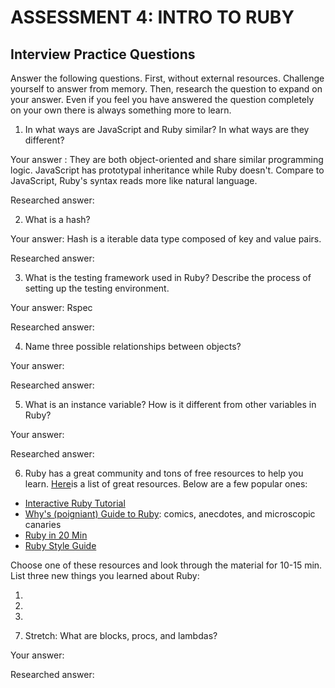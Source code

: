 # ASSESSMENT 4: INTRO TO RUBY
## Interview Practice Questions

Answer the following questions. First, without external resources. Challenge yourself to answer from memory. Then, research the question to expand on your answer. Even if you feel you have answered the question completely on your own there is always something more to learn.   

1. In what ways are JavaScript and Ruby similar? In what ways are they different?

  Your answer :
    They are both object-oriented and share similar programming logic.
    JavaScript has prototypal inheritance while Ruby doesn't.
    Compare to JavaScript, Ruby's syntax reads more like natural language.

  Researched answer:




2. What is a hash?

  Your answer:
    Hash is a iterable data type composed of key and value pairs.

  Researched answer:



3. What is the testing framework used in Ruby? Describe the process of setting up the testing environment.

  Your answer:
    Rspec

  Researched answer:



4. Name three possible relationships between objects?

  Your answer:

  Researched answer:



5. What is an instance variable? How is it different from other variables in Ruby?

  Your answer:

  Researched answer:



6. Ruby has a great community and tons of free resources to help you learn. [Here](https://www.ruby-lang.org/en/documentation/)is a list of great resources. Below are a few popular ones:
- [Interactive Ruby Tutorial](http://tryruby.org/levels/1/challenges/0)
- [Why's (poigniant) Guide to Ruby](http://poignant.guide/book/chapter-1.html): comics, anecdotes, and microscopic canaries
- [Ruby in 20 Min](https://www.ruby-lang.org/en/documentation/quickstart/)
- [Ruby Style Guide](https://rubystyle.guide/)

Choose one of these resources and look through the material for 10-15 min. List three new things you learned about Ruby:

1)

2)

3)


7. Stretch: What are blocks, procs, and lambdas?

  Your answer:

  Researched answer:
